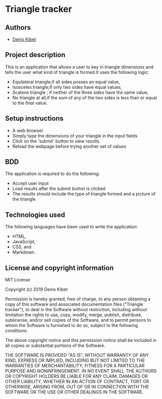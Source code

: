 # Triangle tracker

## Authors
- [Denis Kibet](https://github.com/Kibet1816)

## Project description
This is an application that allows a user to key in triangle dimensions and tells the user what kind of triangle is formed.It uses the following logic:

- Equilateral triangle;if all sides posses an equal value,
- Isosceles triangle;if only two sides have equal values,
- Scalene triangle ; if neither of the three sides have the same value,
- No triangle at all;if the sum of any of the two sides is less than or equal to the final value.
 
## Setup instructions
- A web browser
- Simply type the dimensions of your triangle in the input fields
- Click on the 'submit' button to view results
- Reload the webpage before trying another set of values

## BDD
The application is required to do the following:
- Accept user input
- Load results after the submit button is clicked
- The results should include the type of triangle formed and a picture of the triangle

## Technologies used
The following languages have been used to write the application:
- HTML,
- JavaScript,
- CSS, and
- Markdown.

## License and copyright information

MIT License

Copyright (c) 2019 Denis Kibet

Permission is hereby granted, free of charge, to any person obtaining a copy
of this software and associated documentation files ("Triangle tracker"), to deal
in the Software without restriction, including without limitation the rights
to use, copy, modify, merge, publish, distribute, sublicense, and/or sell
copies of the Software, and to permit persons to whom the Software is
furnished to do so, subject to the following conditions:

The above copyright notice and this permission notice shall be included in all
copies or substantial portions of the Software.

THE SOFTWARE IS PROVIDED "AS IS", WITHOUT WARRANTY OF ANY KIND, EXPRESS OR
IMPLIED, INCLUDING BUT NOT LIMITED TO THE WARRANTIES OF MERCHANTABILITY,
FITNESS FOR A PARTICULAR PURPOSE AND NONINFRINGEMENT. IN NO EVENT SHALL THE
AUTHORS OR COPYRIGHT HOLDERS BE LIABLE FOR ANY CLAIM, DAMAGES OR OTHER
LIABILITY, WHETHER IN AN ACTION OF CONTRACT, TORT OR OTHERWISE, ARISING FROM,
OUT OF OR IN CONNECTION WITH THE SOFTWARE OR THE USE OR OTHER DEALINGS IN THE
SOFTWARE.

